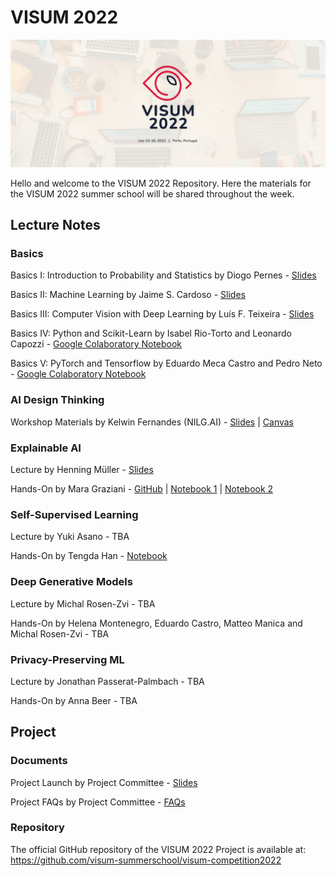 # VISUM 2022
![VISUM2022](VISUM2022_banner.png)

Hello and welcome to the VISUM 2022 Repository.
Here the materials for the VISUM 2022 summer school will be shared throughout the week.

## Lecture Notes

### Basics
Basics I: Introduction to Probability and Statistics by Diogo Pernes - [Slides](basics-sessions/BasicsI_Introduction_to_Probability_and_Statistics.pdf)

Basics II: Machine Learning by Jaime S. Cardoso - [Slides](basics-sessions/BasicsII_Machine_Learning.pdf)

Basics III: Computer Vision with Deep Learning by Luís F. Teixeira - [Slides](basics-sessions/BasicsIII_Computer_Vision_with_Deep_Learning.pdf)

Basics IV: Python and Scikit-Learn by Isabel Rio-Torto and Leonardo Capozzi - [Google Colaboratory Notebook](basics-sessions/BasicsIV_Machine_Learning_with_Python_and_Scikit_learn.ipynb)

Basics V: PyTorch and Tensorflow by Eduardo Meca Castro and Pedro Neto - [Google Colaboratory Notebook](basics-sessions/BasicsV_Pytorch_and_Tensorflow.ipynb)

### AI Design Thinking
Workshop Materials by Kelwin Fernandes (NILG.AI) - [Slides](AI-design-thinking/AI_design_thinking_slides.pdf) | [Canvas](AI-design-thinking/AI_design_thinking_canvas.pdf)

### Explainable AI 
  Lecture by Henning Müller - [Slides](explainable-ai/presentationHenning_VISUMsummerschool2022_Interpretability.pdf)
  
  Hands-On by Mara Graziani - [GitHub](https://github.com/maragraziani/InterpretabilityVISUM22) | [Notebook 1](explainable-ai/Interpretability.ipynb) | [Notebook 2](explainable-ai/Uncertainty.ipynb)
  
### Self-Supervised Learning
  Lecture by Yuki Asano - TBA
  
  Hands-On by Tengda Han - [Notebook](self-supervised-learning/VISUM_SSL_Tutorial.ipynb)
  
### Deep Generative Models
  Lecture by Michal Rosen-Zvi - TBA
  
  Hands-On by Helena Montenegro, Eduardo Castro, Matteo Manica and Michal Rosen-Zvi - TBA
  
### Privacy-Preserving ML
  Lecture by Jonathan Passerat-Palmbach - TBA
  
  Hands-On by Anna Beer - TBA


## Project
### Documents
Project Launch by Project Committee - [Slides](project/VISUM2022_Project_Launch.pdf)

Project FAQs by Project Committee - [FAQs](project/VISUM2022_Project_FAQs.pdf)

### Repository
The official GitHub repository of the VISUM 2022 Project is available at: https://github.com/visum-summerschool/visum-competition2022

